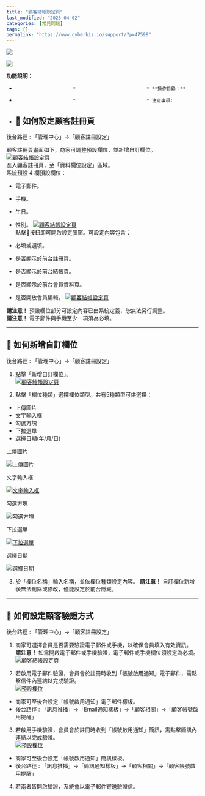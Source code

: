 ```yaml
---
title: "顧客結帳設定頁"
last_modified: "2025-04-02"
categories: [常見問題]
tags: []
permalink: "https://www.cyberbiz.io/support/?p=47598"
---
```


![](https://www.cyberbiz.io/support/wp-content/uploads/適用站別.png)

[![](https://www.cyberbiz.io/support/wp-content/uploads/台灣站.png)](https://www.cyberbiz.io/support/?page_id=2490)

**功能說明：**  

*                          *                          * **操作目錄：**

*                          *                          * 注意事項:   

* ## 📌 如何設定顧客註冊頁

後台路徑 : 「管理中心」→「顧客註冊設定」  

顧客註冊頁畫面如下，商家可調整預設欄位，並新增自訂欄位。  
[![顧客結帳設定頁](https://www.cyberbiz.io/support/wp-content/uploads/顧客結帳設定頁01.png)](https://www.cyberbiz.io/support/wp-content/uploads/顧客結帳設定頁01.png)  
進入顧客註冊頁，至「資料欄位設定」區域。  
系統預設 4 欄預設欄位：

* 電子郵件。
* 手機。
* 生日。
* 性別。
[![顧客結帳設定頁](https://www.cyberbiz.io/support/wp-content/uploads/顧客結帳設定頁02.png)](https://www.cyberbiz.io/support/wp-content/uploads/顧客結帳設定頁02.png)  
點擊📝按鈕即可開啟設定彈窗。可設定內容包含：  

* 必填或選填。
* 是否顯示於前台註冊頁。
* 是否顯示於前台結帳頁。
* 是否顯示於前台會員資料頁。
* 是否開放會員編輯。
[![顧客結帳設定頁](https://www.cyberbiz.io/support/wp-content/uploads/顧客結帳設定頁03.png)](https://www.cyberbiz.io/support/wp-content/uploads/顧客結帳設定頁03.png)  

**請注意！** 預設欄位部分可設定內容已由系統定義，恕無法另行調整。  
**請注意！** 電子郵件與手機至少一項須為必填。

* * *



## 📌 如何新增自訂欄位

後台路徑 : 「管理中心」→「顧客註冊設定」  


1. 點擊「新增自訂欄位」。  
[![顧客結帳設定頁](https://www.cyberbiz.io/support/wp-content/uploads/顧客結帳設定頁04.png)](https://www.cyberbiz.io/support/wp-content/uploads/顧客結帳設定頁04.png)

2. 點擊「欄位種類」選擇欄位類型。共有5種類型可供選擇： 
* 上傳圖片
* 文字輸入框
* 勾選方塊
* 下拉選單
* 選擇日期(年/月/日)


上傳圖片

[![上傳圖片](https://www.cyberbiz.io/support/wp-content/uploads/顧客註冊頁面08.png)](https://www.cyberbiz.io/support/wp-content/uploads/顧客註冊頁面08.png)

文字輸入框

[![文字輸入框](https://www.cyberbiz.io/support/wp-content/uploads/顧客註冊頁面09.png)](https://www.cyberbiz.io/support/wp-content/uploads/顧客註冊頁面09.png)

勾選方塊

[![勾選方塊](https://www.cyberbiz.io/support/wp-content/uploads/顧客註冊頁面10.png)](https://www.cyberbiz.io/support/wp-content/uploads/顧客註冊頁面10.png)



下拉選單

[![下拉選單](https://www.cyberbiz.io/support/wp-content/uploads/顧客註冊頁面11.png)](https://www.cyberbiz.io/support/wp-content/uploads/顧客註冊頁面11.png)

選擇日期

[![選擇日期](https://www.cyberbiz.io/support/wp-content/uploads/顧客註冊頁面12.png)](https://www.cyberbiz.io/support/wp-content/uploads/顧客註冊頁面12.png)

3. 於「欄位名稱」輸入名稱，並依欄位種類設定內容。
**請注意！** 自訂欄位新增後無法刪除或修改，僅能設定於前台隱藏。  

* * *

## 📌 如何設定顧客驗證方式

後台路徑 : 「管理中心」→「顧客註冊設定」  


1. 商家可選擇會員是否需要驗證電子郵件或手機，以確保會員填入有效資訊。  
**請注意！** 如需開啟電子郵件或手機驗證，電子郵件或手機欄位須設定為必填。  
[![顧客結帳設定頁](https://www.cyberbiz.io/support/wp-content/uploads/顧客結帳設定頁05.png)](https://www.cyberbiz.io/support/wp-content/uploads/顧客結帳設定頁05.png)

2. 若啟用電子郵件驗證，會員會於註冊時收到「帳號啟用通知」電子郵件，需點擊信件內連結以完成驗證。  
[![預設欄位](https://www.cyberbiz.io/support/wp-content/uploads/顧客註冊頁面18.png)](https://www.cyberbiz.io/support/wp-content/uploads/顧客註冊頁面18.png)

* 商家可至後台設定「帳號啟用通知」電子郵件樣板。
* 後台路徑 : 「訊息推播」→「Email通知樣板」→「顧客相關」→「顧客帳號啟用提醒」


3. 若啟用手機驗證，會員會於註冊時收到「帳號啟用通知」簡訊，需點擊簡訊內連結以完成驗證。  
[![預設欄位](https://www.cyberbiz.io/support/wp-content/uploads/顧客註冊頁面19.png)](https://www.cyberbiz.io/support/wp-content/uploads/顧客註冊頁面19.png)

* 商家可至後台設定「帳號啟用通知」簡訊樣板。
* 後台路徑 :  「訊息推播」→「簡訊通知樣板」→「顧客相關」→「顧客帳號啟用提醒」


4. 若兩者皆開啟驗證，系統會以電子郵件寄送驗證信。

